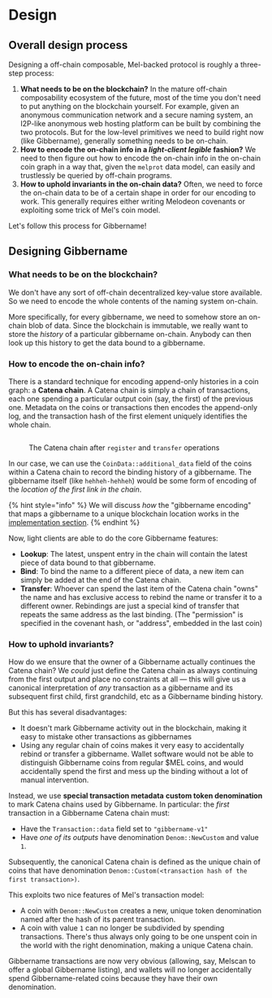 # Design

## Overall design process

Designing a off-chain composable, Mel-backed protocol is roughly a three-step process:

1. **What needs to be on the blockchain?** In the mature off-chain composability ecosystem of the future, most of the time you don't need to put anything on the blockchain yourself. For example, given an anonymous communication network and a secure naming system, an I2P-like anonymous web hosting platform can be built by combining the two protocols. But for the low-level primitives we need to build right now (like Gibbername), generally something needs to be on-chain.
2. **How to encode the on-chain info in a _light-client legible_ fashion?** We need to then figure out how to encode the on-chain info in the on-chain coin graph in a way that, given the `melprot` data model, can easily and trustlessly be queried by off-chain programs.
3. **How to uphold invariants in the on-chain data?** Often, we need to force the on-chain data to be of a certain shape in order for our encoding to work. This generally requires either writing Melodeon covenants or exploiting some trick of Mel's coin model.

Let's follow this process for Gibbername!

## Designing Gibbername

### What needs to be on the blockchain?

We don't have any sort of off-chain decentralized key-value store available. So we need to encode the whole contents of the naming system on-chain.

More specifically, for every gibbername, we need to somehow store an on-chain blob of data. Since the blockchain is immutable, we really want to store the _history_ of a particular gibbername on-chain. Anybody can then look up this history to get the data bound to a gibbername.

### How to encode the on-chain info?

There is a standard technique for encoding append-only histories in a coin graph: a **Catena chain**. A Catena chain is simply a chain of transactions, each one spending a particular output coin (say, the first) of the previous one. Metadata on the coins or transactions then encodes the append-only log, and the transaction hash of the first element uniquely identifies the whole chain.

<figure><img src="../../.gitbook/assets/Screenshot 2023-03-28 at 20-02-27 Gibbername - diagrams.net.png" alt=""><figcaption><p>The Catena chain after <code>register</code> and <code>transfer</code> operations</p></figcaption></figure>

In our case, we can use the `CoinData::additional_data` field of the coins within a Catena chain to record the binding history of a gibbername. The gibbername itself (like `hehheh-hehheh`) would be some form of encoding of the _location of the first link in the chain_.

{% hint style="info" %}
We will discuss _how_ the "gibbername encoding" that maps a gibbername to a unique blockchain location works in the [implementation section](implement.md#the-gibbername-encoding).
{% endhint %}

Now, light clients are able to do the core Gibbername features:

* **Lookup**: The latest, unspent entry in the chain will contain the latest piece of data bound to that gibbername.
* **Bind**: To bind the name to a different piece of data, a new item can simply be added at the end of the Catena chain.
* **Transfer**: Whoever can spend the last item of the Catena chain "owns" the name and has exclusive access to rebind the name or transfer it to a different owner. Rebindings are just a special kind of transfer that repeats the same address as the last binding. (The "permission" is specified in the covenant hash, or "address", embedded in the last coin)

### How to uphold invariants?

How do we ensure that the owner of a Gibbername actually continues the Catena chain? We _could_ just define the Catena chain as always continuing from the first output and place no constraints at all — this will give us a canonical interpretation of _any_ transaction as a gibbername and its subsequent first child, first grandchild, etc as a Gibbername binding history.

But this has several disadvantages:

* It doesn't mark Gibbername activity out in the blockchain, making it easy to mistake other transactions as gibbernames
* Using any regular chain of coins makes it very easy to accidentally rebind or transfer a gibbername. Wallet software would not be able to distinguish Gibbername coins from regular $MEL coins, and would accidentally spend the first and mess up the binding without a lot of manual intervention.

Instead, we use **special transaction metadata** **custom token denomination** to mark Catena chains used by Gibbername. In particular: the _first_ transaction in a Gibbername Catena chain must:

* Have the `Transaction::data` field set to `"gibbername-v1"`
* Have _one of its outputs_ have denomination `Denom::NewCustom` and value `1`.

Subsequently, the canonical Catena chain is defined as the unique chain of coins that have denomination `Denom::Custom(<transaction hash of the first transaction>)`.

This exploits two nice features of Mel's transaction model:

* A coin with `Denom::NewCustom` creates a new, unique token denomination named after the hash of its parent transaction.
* A coin with value `1` can no longer be subdivided by spending transactions. There's thus always only going to be one unspent coin in the world with the right denomination, making a unique Catena chain.

Gibbername transactions are now very obvious (allowing, say, Melscan to offer a global Gibbername listing), and wallets will no longer accidentally spend Gibbername-related coins because they have their own denomination.
